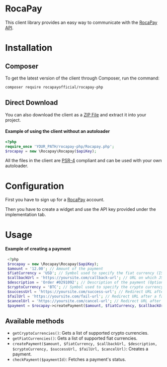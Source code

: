 # RocaPay
This client library provides an easy way to communicate with the [RocaPay API](https://api.rocapay.com/).
# Installation
## Composer
To get the latest version of the client through Composer, run the command:
```bash
composer require rocapayofficial/rocapay-php
```
## Direct Download
You can also download the client as a [ZIP File](https://github.com/rocapayofficial/rocapay-php/archive/master.zip) and extract it into your project.
#### Example of using the client without an autoloader
```php
<?php
require_once 'YOUR_PATH/rocapay-php/Rocapay.php';
$rocapay = new \Rocapay\Rocapay($apiKey);
```
All the files in the client are [PSR-4](https://www.php-fig.org/psr/psr-4/) compliant and can be used with your own autoloader.
# Configuration
First you have to sign up for a [RocaPay](https://rocapay.com/auth/register) account. 

Then you have to create a widget and use the API key provided under the implementation tab.
# Usage
#### Example of creating a payment
```php
 <?php
 $rocapay = new \Rocapay\Rocapay($apiKey);
 $amount = '12.00'; // Amount of the payment
 $fiatCurrency = 'USD'; // Symbol used to specify the fiat currency (ISO 4217)
 $callbackUrl = 'https://yoursite.com/callback-url'; // URL on which JSON notifications will be received about the payment (Optional if a global one is set from the user dashboard)
 $description = 'Order #0291092'; // Description of the payment (Optional)
 $cryptoCurrency = 'BTC'; // Symbol used to specify the crypto currency (Optional)
 $successUrl = 'https://yoursite.com/success-url'; // Redirect URL after a successful payment in the widget (Optional if a global one is set from the user dashboard)
 $failUrl = 'https://yoursite.com/fail-url'; // Redirect URL after a failed payment in the widget (Optional if a global one is set from the user dashboard)	
 $cancelUrl = 'https://yoursite.com/cancel-url'; // Redirect URL after clicking the Return to Merchant button in the widget (Optional if a global one is set from the user dashboard)	
 $payment = $rocapay->createPayment($amount, $fiatCurrency, $callbackUrl, $description, $cryptoCurrency, $successUrl, $failUrl, $cancelUrl);
```
## Available methods

 - `getCryptoCurrencies()`: Gets a list of supported crypto currencies.
 - `getFiatCurrencies()`: Gets a list of supported fiat currencies.
 - `createPayment($amount, $fiatCurrency, $callbackUrl, $description, $cryptoCurrency, $successUrl, $failUrl, $cancelUrl)`: Creates a payment.
 - `checkPayment($paymentId)`: Fetches a payment's status.

